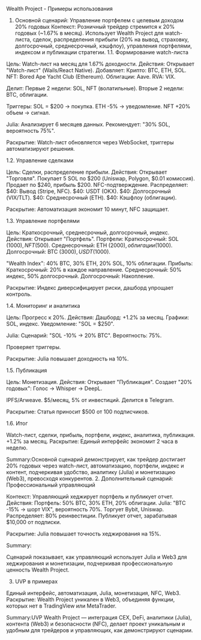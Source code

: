 Wealth Project - Примеры использования
1. Основной сценарий: Управление портфелем с целевым доходом 20% годовых
Контекст: Розничный трейдер стремится к 20% годовых (~1.67% в месяц). Использует Wealth Project для watch-листа, сделок, распределения прибыли (20% на вывод, страховку, долгосрочный, среднесрочный, кэшфлоу), управления портфелями, индексом и публикации стратегии.
1.1. Формирование watch-листа

Цель: Watch-лист на месяц для 1.67% доходности.
Действия:
Открывает "Watch-лист" (Wails/React Native).
Добавляет:
Крипто: BTC, ETH, SOL.
NFT: Bored Ape Yacht Club (Ethereum).
Облигации: Aave.
RVA: VIX.


Делит:
Первые 2 недели: SOL, NFT (волатильные).
Вторые 2 недели: BTC, облигации.


Триггеры:
SOL = $200 → покупка.
ETH -5% → уведомление.
NFT +20% объем → сигнал.


Julia:
Анализирует 6 месяцев данных.
Рекомендует: "30% SOL, вероятность 75%".




Раскрытие: Watch-лист обновляется через WebSocket, триггеры автоматизируют решения.

1.2. Управление сделками

Цель: Сделки, распределение прибыли.
Действия:
Открывает "Торговля".
Покупает 5 SOL по $200 (Uniswap, Polygon, $0.01 комиссия).
Продает по $240, прибыль $200.
NFC-подтверждение.
Распределяет:
$40: Вывод (Stripe, NFC).
$40: USDT (OKX).
$40: Долгосрочный (VIX/TLT).
$40: Среднесрочный (ETH).
$40: Кэшфлоу (облигации).




Раскрытие: Автоматизация экономит 10 минут, NFC защищает.

1.3. Управление портфелями

Цель: Краткосрочный, среднесрочный, долгосрочный, индекс.
Действия:
Открывает "Портфель".
Портфели:
Краткосрочный: SOL ($1000), NFT ($500).
Среднесрочный: ETH ($2000), облигации ($1000).
Долгосрочный: BTC ($3000), USDT ($1000).


"Wealth Index": 40% BTC, 30% ETH, 20% SOL, 10% облигации.
Прибыль:
Краткосрочный: 20% в каждое направление.
Среднесрочный: 50% индекс, 50% долгосрочный.
Долгосрочный: Накопление.




Раскрытие: Индекс диверсифицирует риски, дашборд упрощает контроль.

1.4. Мониторинг и аналитика

Цель: Прогресс к 20%.
Действия:
Дашборд:
+1.2% за месяц.
Графики: SOL, индекс.
Уведомление: "SOL = $250".


Julia:
Сценарий: "SOL -10% → 20% BTC".
Вероятность: 75%.


Проверяет триггеры.


Раскрытие: Julia повышает доходность на 10%.

1.5. Публикация

Цель: Монетизация.
Действия:
Открывает "Публикация".
Создает "20% годовых":
Голос → Whisper → DeepL.


IPFS/Arweave.
$5/месяц, 5% от инвестиций.
Делится в Telegram.


Раскрытие: Статья приносит $500 от 100 подписчиков.

1.6. Итог

Watch-лист, сделки, прибыль, портфели, индекс, аналитика, публикация.
+1.2% за месяц.
Раскрытие: Единый интерфейс экономит 2 часа в неделю.

Summary:Основной сценарий демонстрирует, как трейдер достигает 20% годовых через watch-лист, автоматизацию, портфели, индекс и контент, подчеркивая удобство, аналитику (Julia) и монетизацию (Web3), превосходя конкурентов.
2. Дополнительный сценарий: Профессиональный управляющий

Контекст: Управляющий хеджирует портфель и публикует отчет.
Действия:
Портфель: 50% BTC, 30% ETH, 20% облигации.
Julia: "BTC -15% → шорт VIX", вероятность 70%.
Торгует Bybit, Uniswap.
Распределяет: 80% реинвестиции.
Публикует отчет, зарабатывая $10,000 от подписки.


Раскрытие: Julia повышает точность хеджирования на 15%.

Summary: 

Сценарий показывает, как управляющий использует Julia и Web3 для хеджирования и монетизации, подчеркивая профессиональную ценность Wealth Project.

3. UVP в примерах

Единый интерфейс, автоматизация, Julia, монетизация, NFC, Web3.
Раскрытие: Wealth Project уникален в Web3, объединяя функции, которых нет в TradingView или MetaTrader.

Summary:UVP Wealth Project — интеграция CEX, DeFi, аналитики (Julia), контента (Web3) и безопасности (NFC), делает проект уникальным и удобным для трейдеров и управляющих, как демонстрируют сценарии.
